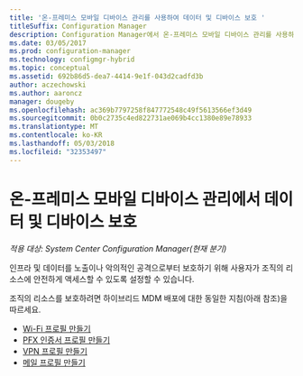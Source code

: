 ```yaml
---
title: '온-프레미스 모바일 디바이스 관리를 사용하여 데이터 및 디바이스 보호 '
titleSuffix: Configuration Manager
description: Configuration Manager에서 온-프레미스 모바일 디바이스 관리를 사용하여 데이터 및 디바이스를 보호합니다.
ms.date: 03/05/2017
ms.prod: configuration-manager
ms.technology: configmgr-hybrid
ms.topic: conceptual
ms.assetid: 692b86d5-dea7-4414-9e1f-043d2cadfd3b
author: aczechowski
ms.author: aaroncz
manager: dougeby
ms.openlocfilehash: ac369b7797258f847772548c49f5613566ef3d49
ms.sourcegitcommit: 0b0c2735c4ed822731ae069b4cc1380e89e78933
ms.translationtype: MT
ms.contentlocale: ko-KR
ms.lasthandoff: 05/03/2018
ms.locfileid: "32353497"
---
```

# <a name="protect-data-and-devices-in-on-premises-mobile-device-management"></a>온-프레미스 모바일 디바이스 관리에서 데이터 및 디바이스 보호

*적용 대상: System Center Configuration Manager(현재 분기)*

인프라 및 데이터를 노출이나 악의적인 공격으로부터 보호하기 위해 사용자가 조직의 리소스에 안전하게 액세스할 수 있도록 설정할 수 있습니다.

조직의 리소스를 보호하려면 하이브리드 MDM 배포에 대한 동일한 지침(아래 참조)을 따르세요.

- [Wi-Fi 프로필 만들기](create-wifi-profiles.md)
- [PFX 인증서 프로필 만들기](create-pfx-certificate-profiles.md)
- [VPN 프로필 만들기](create-vpn-profiles.md)
- [메일 프로필 만들기](create-exchange-activesync-profiles.md)
